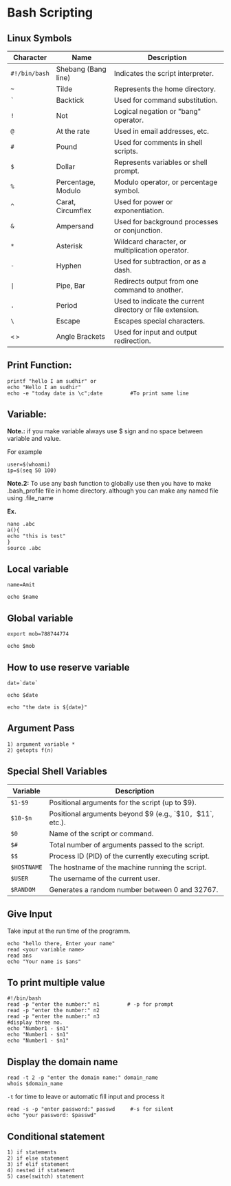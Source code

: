 # Bash Scripting

## Linux Symbols

| Character | Name              | Description                          |
|-----------|-------------------|--------------------------------------|
| `#!/bin/bash` | Shebang (Bang line) | Indicates the script interpreter.  |
| `~`       | Tilde             | Represents the home directory.      |
| `` ` ``   | Backtick          | Used for command substitution.       |
| `!`       | Not               | Logical negation or "bang" operator. |
| `@`       | At the rate       | Used in email addresses, etc.       |
| `#`       | Pound             | Used for comments in shell scripts. |
| `$`       | Dollar            | Represents variables or shell prompt. |
| `%`       | Percentage, Modulo| Modulo operator, or percentage symbol. |
| `^`       | Carat, Circumflex | Used for power or exponentiation.   |
| `&`       | Ampersand         | Used for background processes or conjunction. |
| `*`       | Asterisk          | Wildcard character, or multiplication operator. |
| `-`       | Hyphen            | Used for subtraction, or as a dash. |
| `\|`       | Pipe, Bar         | Redirects output from one command to another. |
| `.`       | Period            | Used to indicate the current directory or file extension. |
| `\`       | Escape            | Escapes special characters.        |
| `<` `>`   | Angle Brackets    | Used for input and output redirection. |


## Print Function:
```
printf "hello I am sudhir" or 
echo "Hello I am sudhir"
echo -e "today date is \c";date         #To print same line
```
## Variable:

**Note.:**
if you make variable always use $ sign and no space between variable and value.

For example
```
user=$(whoami)
ip=$(seq 50 100)
```
**Note.2:**
To use any bash function to globally use then you have to make .bash_profile file in home directory.
although you can make any named file using .file_name

**Ex.**
```
nano .abc
a(){
echo "this is test"
}
source .abc
```
## Local variable
```
name=Amit

echo $name
```
## Global variable
```
export mob=788744774

echo $mob
```
## How to use reserve variable
```
dat=`date`

echo $date

echo "the date is ${date}"

```

## Argument Pass

	1) argument variable *
	2) getopts f(n)

## Special Shell Variables

| Variable  | Description                                            |
|-----------|--------------------------------------------------------|
| `$1-$9`   | Positional arguments for the script (up to $9).        |
| `$10-$n`  | Positional arguments beyond $9 (e.g., `$10`, `$11`, etc.). |
| `$0`      | Name of the script or command.                         |
| `$#`      | Total number of arguments passed to the script.        |
| `$$`      | Process ID (PID) of the currently executing script.    |
| `$HOSTNAME` | The hostname of the machine running the script.       |
| `$USER`   | The username of the current user.                      |
| `$RANDOM` | Generates a random number between 0 and 32767.         |


## Give Input

Take input at the run time of the programm.
```
echo "hello there, Enter your name"
read <your variable name>
read ans
echo "Your name is $ans"
```
## To print multiple value
```
#!/bin/bash
read -p "enter the number:" n1         # -p for prompt
read -p "enter the number:" n2
read -p "enter the number:" n3
#display three no.
echo "Number1 - $n1"
echo "Number1 - $n1"
echo "Number1 - $n1"
```

## Display the domain name
```
read -t 2 -p "enter the domain name:" domain_name
whois $domain_name
```
 `-t` for time to leave or automatic fill input and process it
```
read -s -p "enter password:" passwd     #-s for silent
echo "your password: $passwd"
```


## Conditional statement

	1) if statements
	2) if else statement
	3) if elif statement
	4) nested if statement
	5) case(switch) statement






























